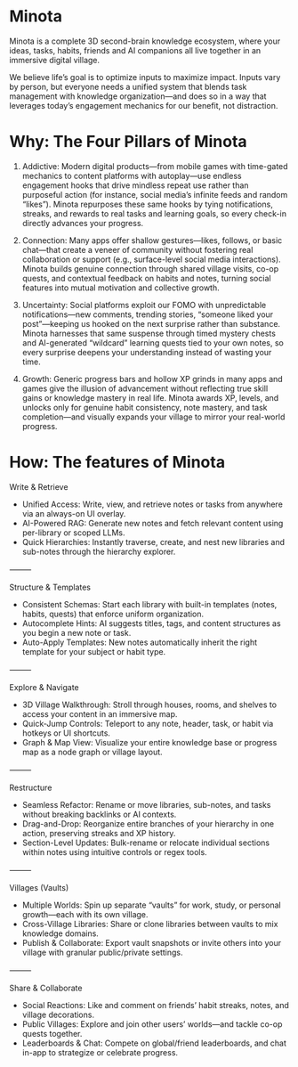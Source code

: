 # Minota

Minota is a complete 3D second-brain knowledge ecosystem, where your ideas, tasks, habits, friends and AI companions all live together in an immersive digital village.

We believe life’s goal is to optimize inputs to maximize impact. Inputs vary by person, but everyone needs a unified system that blends task management with knowledge organization—and does so in a way that leverages today’s engagement mechanics for our benefit, not distraction.

# Why: The Four Pillars of Minota
1. Addictive: Modern digital products—from mobile games with time-gated mechanics to content platforms with autoplay—use endless engagement hooks that drive mindless repeat use rather than purposeful action (for instance, social media’s infinite feeds and random “likes”). Minota repurposes these same hooks by tying notifications, streaks, and rewards to real tasks and learning goals, so every check-in directly advances your progress.

2. Connection: Many apps offer shallow gestures—likes, follows, or basic chat—that create a veneer of community without fostering real collaboration or support (e.g., surface-level social media interactions). Minota builds genuine connection through shared village visits, co-op quests, and contextual feedback on habits and notes, turning social features into mutual motivation and collective growth.

3. Uncertainty: Social platforms exploit our FOMO with unpredictable notifications—new comments, trending stories, “someone liked your post”—keeping us hooked on the next surprise rather than substance. Minota harnesses that same suspense through timed mystery chests and AI-generated “wildcard” learning quests tied to your own notes, so every surprise deepens your understanding instead of wasting your time.

4. Growth: Generic progress bars and hollow XP grinds in many apps and games give the illusion of advancement without reflecting true skill gains or knowledge mastery in real life. Minota awards XP, levels, and unlocks only for genuine habit consistency, note mastery, and task completion—and visually expands your village to mirror your real-world progress.

# How: The features of Minota

Write & Retrieve
- Unified Access: Write, view, and retrieve notes or tasks from anywhere via an always-on UI overlay.
- AI-Powered RAG: Generate new notes and fetch relevant content using per-library or scoped LLMs.
- Quick Hierarchies: Instantly traverse, create, and nest new libraries and sub-notes through the hierarchy explorer.

⸻

Structure & Templates
- Consistent Schemas: Start each library with built-in templates (notes, habits, quests) that enforce uniform organization.
- Autocomplete Hints: AI suggests titles, tags, and content structures as you begin a new note or task.
- Auto-Apply Templates: New notes automatically inherit the right template for your subject or habit type.

⸻

Explore & Navigate
- 3D Village Walkthrough: Stroll through houses, rooms, and shelves to access your content in an immersive map.
- Quick-Jump Controls: Teleport to any note, header, task, or habit via hotkeys or UI shortcuts.
- Graph & Map View: Visualize your entire knowledge base or progress map as a node graph or village layout.

⸻

Restructure
- Seamless Refactor: Rename or move libraries, sub-notes, and tasks without breaking backlinks or AI contexts.
- Drag-and-Drop: Reorganize entire branches of your hierarchy in one action, preserving streaks and XP history.
- Section-Level Updates: Bulk-rename or relocate individual sections within notes using intuitive controls or regex tools.

⸻

Villages (Vaults)
- Multiple Worlds: Spin up separate “vaults” for work, study, or personal growth—each with its own village.
- Cross-Village Libraries: Share or clone libraries between vaults to mix knowledge domains.
- Publish & Collaborate: Export vault snapshots or invite others into your village with granular public/private settings.

⸻

Share & Collaborate
- Social Reactions: Like and comment on friends’ habit streaks, notes, and village decorations.
- Public Villages: Explore and join other users’ worlds—and tackle co-op quests together.
- Leaderboards & Chat: Compete on global/friend leaderboards, and chat in-app to strategize or celebrate progress.

